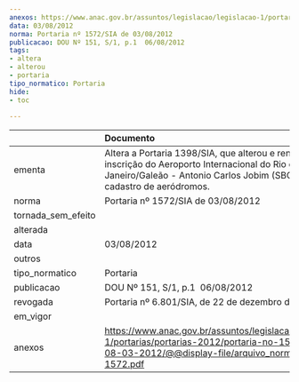 ```yaml
---
anexos: https://www.anac.gov.br/assuntos/legislacao/legislacao-1/portarias/portarias-2012/portaria-no-1572-sia-de-08-03-2012/@@display-file/arquivo_norma/PA2012-1572.pdf
data: 03/08/2012
norma: Portaria nº 1572/SIA de 03/08/2012
publicacao: DOU Nº 151, S/1, p.1  06/08/2012
tags:
- altera
- alterou
- portaria
tipo_normatico: Portaria
hide: 
- toc 
 
---
```


|                    | Documento                                                                                                                                                                  |
|:-------------------|:---------------------------------------------------------------------------------------------------------------------------------------------------------------------------|
| ementa             | Altera a Portaria 1398/SIA, que alterou e renovou a inscrição do Aeroporto Internacional do Rio de Janeiro/Galeão - Antonio Carlos Jobim (SBGL) no cadastro de aeródromos. |
| norma              | Portaria nº 1572/SIA de 03/08/2012                                                                                                                                         |
| tornada_sem_efeito |                                                                                                                                                                            |
| alterada           |                                                                                                                                                                            |
| data               | 03/08/2012                                                                                                                                                                 |
| outros             |                                                                                                                                                                            |
| tipo_normatico     | Portaria                                                                                                                                                                   |
| publicacao         | DOU Nº 151, S/1, p.1  06/08/2012                                                                                                                                           |
| revogada           | Portaria nº 6.801/SIA, de 22 de dezembro de 2021.                                                                                                                          |
| em_vigor           |                                                                                                                                                                            |
| anexos             | https://www.anac.gov.br/assuntos/legislacao/legislacao-1/portarias/portarias-2012/portaria-no-1572-sia-de-08-03-2012/@@display-file/arquivo_norma/PA2012-1572.pdf          |